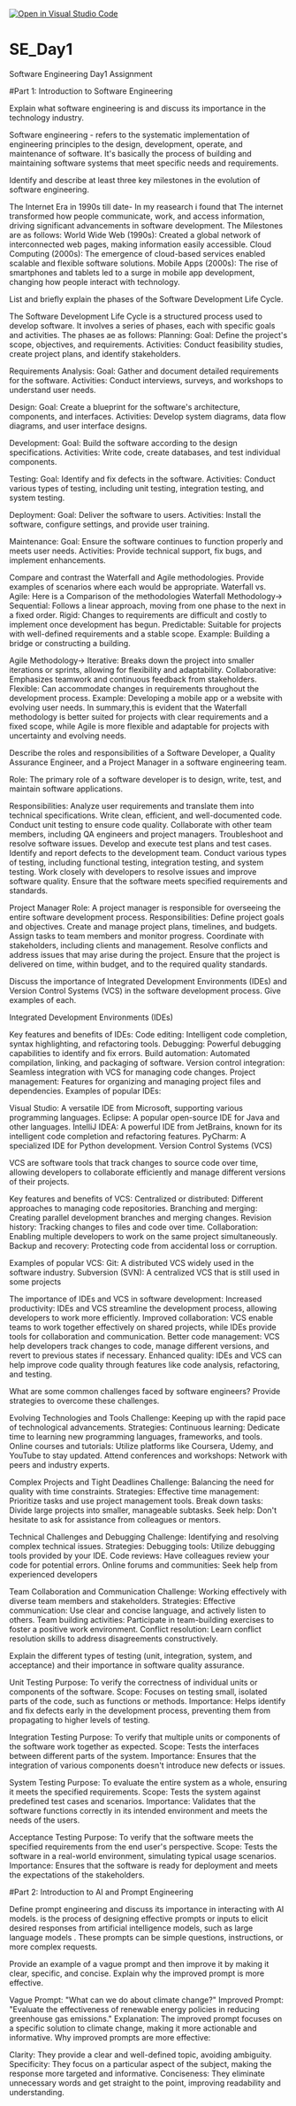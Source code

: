 [![Open in Visual Studio Code](https://classroom.github.com/assets/open-in-vscode-2e0aaae1b6195c2367325f4f02e2d04e9abb55f0b24a779b69b11b9e10269abc.svg)](https://classroom.github.com/online_ide?assignment_repo_id=15547308&assignment_repo_type=AssignmentRepo)
# SE_Day1
Software Engineering Day1 Assignment

#Part 1: Introduction to Software Engineering

Explain what software engineering is and discuss its importance in the technology industry.

Software engineering -
refers to the systematic implementation of engineering principles to the design, development, operate, and maintenance of software. It's basically the process of building and maintaining software systems that meet specific needs and requirements.


Identify and describe at least three key milestones in the evolution of software engineering.

The Internet Era in 1990s till date-
In my reasearch i found that The internet transformed how people communicate, work, and access information, driving significant advancements in software development.
The Milestones are as follows:
World Wide Web (1990s): Created a global network of interconnected web pages, making information easily accessible.
Cloud Computing (2000s): The emergence of cloud-based services enabled scalable and flexible software solutions.
Mobile Apps (2000s): The rise of smartphones and tablets led to a surge in mobile app development, changing how people interact with technology.

List and briefly explain the phases of the Software Development Life Cycle.

The Software Development Life Cycle is a structured process used to develop software. It involves a series of phases, each with specific goals and activities. 
The phases ae as follows:
Planning:
Goal: Define the project's scope, objectives, and requirements.
Activities: Conduct feasibility studies, create project plans, and identify stakeholders.

Requirements Analysis:
Goal: Gather and document detailed requirements for the software.
Activities: Conduct interviews, surveys, and workshops to understand user needs.

Design:
Goal: Create a blueprint for the software's architecture, components, and interfaces.
Activities: Develop system diagrams, data flow diagrams, and user interface designs.

Development:
Goal: Build the software according to the design specifications.
Activities: Write code, create databases, and test individual components.

Testing:
Goal: Identify and fix defects in the software.
Activities: Conduct various types of testing, including unit testing, integration testing, and system testing.

Deployment:
Goal: Deliver the software to users.
Activities: Install the software, configure settings, and provide user training.

Maintenance:
Goal: Ensure the software continues to function properly and meets user needs.
Activities: Provide technical support, fix bugs, and implement enhancements.


Compare and contrast the Waterfall and Agile methodologies. Provide examples of scenarios where each would be appropriate.
Waterfall vs. Agile:
Here is a Comparison of the methodologies
Waterfall Methodology->
Sequential: Follows a linear approach, moving from one phase to the next in a fixed order.
Rigid: Changes to requirements are difficult and costly to implement once development has begun.
Predictable: Suitable for projects with well-defined requirements and a stable scope.
Example: Building a bridge or constructing a building.

Agile Methodology->
Iterative: Breaks down the project into smaller iterations or sprints, allowing for flexibility and adaptability.
Collaborative: Emphasizes teamwork and continuous feedback from stakeholders.
Flexible: Can accommodate changes in requirements throughout the development process.
Example: Developing a mobile app or a website with evolving user needs.
In summary,this is evident that the Waterfall methodology is better suited for projects with clear requirements and a fixed scope, while Agile is more flexible and adaptable for projects with uncertainty and evolving needs. 


Describe the roles and responsibilities of a Software Developer, a Quality Assurance Engineer, and a Project Manager in a software engineering team.

Role: 
The primary role of a software developer is to design, write, test, and maintain software applications.

Responsibilities:
Analyze user requirements and translate them into technical specifications.
Write clean, efficient, and well-documented code.
Conduct unit testing to ensure code quality.
Collaborate with other team members, including QA engineers and project managers.
Troubleshoot and resolve software issues.
Develop and execute test plans and test cases.
Identify and report defects to the development team.
Conduct various types of testing, including functional testing, integration testing, and system testing.
Work closely with developers to resolve issues and improve software quality.
Ensure that the software meets specified requirements and standards.

Project Manager
Role:
A project manager is responsible for overseeing the entire software development process.
Responsibilities:
Define project goals and objectives.
Create and manage project plans, timelines, and budgets.
Assign tasks to team members and monitor progress.
Coordinate with stakeholders, including clients and management.
Resolve conflicts and address issues that may arise during the project.
Ensure that the project is delivered on time, within budget, and to the required quality standards.


Discuss the importance of Integrated Development Environments (IDEs) and Version Control Systems (VCS) in the software development process. Give examples of each.

Integrated Development Environments (IDEs)

Key features and benefits of IDEs:
Code editing: Intelligent code completion, syntax highlighting, and refactoring tools.
Debugging: Powerful debugging capabilities to identify and fix errors.
Build automation: Automated compilation, linking, and packaging of software.
Version control integration: Seamless integration with VCS for managing code changes.
Project management: Features for organizing and managing project files and dependencies.
Examples of popular IDEs:

Visual Studio: A versatile IDE from Microsoft, supporting various programming languages.
Eclipse: A popular open-source IDE for Java and other languages.
IntelliJ IDEA: A powerful IDE from JetBrains, known for its intelligent code completion and refactoring features.
PyCharm: A specialized IDE for Python development.
Version Control Systems (VCS)

VCS are software tools that track changes to source code over time, allowing developers to collaborate efficiently and manage different versions of their projects.

Key features and benefits of VCS:
Centralized or distributed: Different approaches to managing code repositories.
Branching and merging: Creating parallel development branches and merging changes.
Revision history: Tracking changes to files and code over time.
Collaboration: Enabling multiple developers to work on the same project simultaneously.
Backup and recovery: Protecting code from accidental loss or corruption.

Examples of popular VCS:
Git: A distributed VCS widely used in the software industry.
Subversion (SVN): A centralized VCS that is still used in some projects

The importance of IDEs and VCS in software development:
Increased productivity: IDEs and VCS streamline the development process, allowing developers to work more efficiently.
Improved collaboration: VCS enable teams to work together effectively on shared projects, while IDEs provide tools for collaboration and communication.
Better code management: VCS help developers track changes to code, manage different versions, and revert to previous states if necessary.
Enhanced quality: IDEs and VCS can help improve code quality through features like code analysis, refactoring, and testing.


What are some common challenges faced by software engineers? Provide strategies to overcome these challenges.

Evolving Technologies and Tools
Challenge: Keeping up with the rapid pace of technological advancements.
Strategies:
Continuous learning: Dedicate time to learning new programming languages, frameworks, and tools.
Online courses and tutorials: Utilize platforms like Coursera, Udemy, and YouTube to stay updated.
Attend conferences and workshops: Network with peers and industry experts.

Complex Projects and Tight Deadlines
Challenge: Balancing the need for quality with time constraints.
Strategies:
Effective time management: Prioritize tasks and use project management tools.
Break down tasks: Divide large projects into smaller, manageable subtasks.
Seek help: Don't hesitate to ask for assistance from colleagues or mentors.

Technical Challenges and Debugging
Challenge: Identifying and resolving complex technical issues.
Strategies:
Debugging tools: Utilize debugging tools provided by your IDE.
Code reviews: Have colleagues review your code for potential errors.
Online forums and communities: Seek help from experienced developers

Team Collaboration and Communication
Challenge: Working effectively with diverse team members and stakeholders.
Strategies:
Effective communication: Use clear and concise language, and actively listen to others.
Team building activities: Participate in team-building exercises to foster a positive work environment.
Conflict resolution: Learn conflict resolution skills to address disagreements constructively.


Explain the different types of testing (unit, integration, system, and acceptance) and their importance in software quality assurance.

Unit Testing
Purpose: To verify the correctness of individual units or components of the software.
Scope: Focuses on testing small, isolated parts of the code, such as functions or methods.
Importance: Helps identify and fix defects early in the development process, preventing them from propagating to higher levels of testing.

Integration Testing
Purpose: To verify that multiple units or components of the software work together as expected.
Scope: Tests the interfaces between different parts of the system.
Importance: Ensures that the integration of various components doesn't introduce new defects or issues.

System Testing
Purpose: To evaluate the entire system as a whole, ensuring it meets the specified requirements.
Scope: Tests the system against predefined test cases and scenarios.
Importance: Validates that the software functions correctly in its intended environment and meets the needs of the users.

Acceptance Testing
Purpose: To verify that the software meets the specified requirements from the end user's perspective.
Scope: Tests the software in a real-world environment, simulating typical usage scenarios.
Importance: Ensures that the software is ready for deployment and meets the expectations of the stakeholders.


#Part 2: Introduction to AI and Prompt Engineering

Define prompt engineering and discuss its importance in interacting with AI models.
is the process of designing effective prompts or inputs to elicit desired responses from artificial intelligence models, such as large language models . These prompts can be simple questions, instructions, or more complex requests.


Provide an example of a vague prompt and then improve it by making it clear, specific, and concise. Explain why the improved prompt is more effective.

Vague Prompt: "What can we do about climate change?"
Improved Prompt: "Evaluate the effectiveness of renewable energy policies in reducing greenhouse gas emissions."
Explanation: The improved prompt focuses on a specific solution to climate change, making it more actionable and informative.
Why improved prompts are more effective:

Clarity: They provide a clear and well-defined topic, avoiding ambiguity.
Specificity: They focus on a particular aspect of the subject, making the response more targeted and informative.
Conciseness: They eliminate unnecessary words and get straight to the point, improving readability and understanding.
